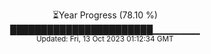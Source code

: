 <p align="center">
⏳Year Progress (78.10 %) <br>
███████████████████████▁▁▁▁▁▁▁ <br>
<sub>Updated: Fri, 13 Oct 2023 01:12:34 GMT</sub>
</p>

